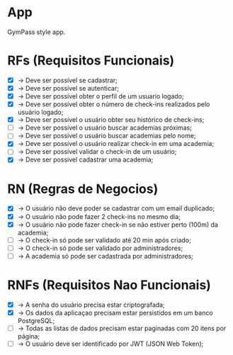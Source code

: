 # App

GymPass style app.

# RFs (Requisitos Funcionais)

- [x] -> Deve ser possível se cadastrar;
- [x] -> Deve ser possível se autenticar;
- [x] -> Deve ser possível obter o perfil de um usuario logado;
- [x] -> Deve ser possível obter o número de check-ins realizados pelo usuário logado;
- [x] -> Deve ser possível o usuário obter seu histórico de check-ins;
- [ ] -> Deve ser possível o usuário buscar academias próximas;
- [ ] -> Deve ser possível o usuário buscar academias pelo nome;
- [x] -> Deve ser possível o usuário realizar check-in em uma academia;
- [ ] -> Deve ser possível validar o check-in de um usuário;
- [x] -> Deve ser possivel cadastrar uma academia;

# RN (Regras de Negocios)

- [x] -> O usuário não deve poder se cadastrar com um email duplicado;
- [x] -> O usuário não pode fazer 2 check-ins no mesmo dia;
- [x] -> O usuário não pode fazer check-in se não estiver perto (100m) da academia;
- [ ] -> O check-in só pode ser validado até 20 min após criado;
- [ ] -> O check-in só pode ser validado por administradores;
- [ ] -> A academia só pode ser cadastrada por administradores;

# RNFs (Requisitos Nao Funcionais)

- [x] -> A senha do usuário precisa estar criptografada;
- [x] -> Os dados da aplicaçao precisam estar persistidos em um banco PostgreSQL;
- [ ] -> Todas as listas de dados precisam estar paginadas com 20 itens por página;
- [ ] -> O usuário deve ser identificado por JWT (JSON Web Token);